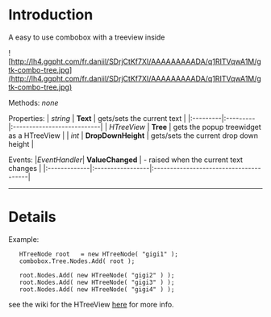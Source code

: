 # Introduction #

A easy to use combobox with a treeview inside


![http://lh4.ggpht.com/fr.daniil/SDrjCtKf7XI/AAAAAAAAADA/q1RITVqwA1M/gtk-combo-tree.jpg](http://lh4.ggpht.com/fr.daniil/SDrjCtKf7XI/AAAAAAAAADA/q1RITVqwA1M/gtk-combo-tree.jpg)


Methods:
_none_

Properties:
| _string_ | **Text** | gets/sets the current text |
|:---------|:---------|:---------------------------|
| _HTreeView_ | **Tree** | gets the popup treewidget as a HTreeView |
| _int_ | **DropDownHeight** | gets/sets the current drop down height |

Events:
|_EventHandler_| **ValueChanged** | - raised when the current text changes |
|:-------------|:-----------------|:---------------------------------------|


---




# Details #

Example:
```
   HTreeNode root   = new HTreeNode( "gigi1" );
   combobox.Tree.Nodes.Add( root );
			
   root.Nodes.Add( new HTreeNode( "gigi2" ) );
   root.Nodes.Add( new HTreeNode( "gigi3" ) );
   root.Nodes.Add( new HTreeNode( "gigi4" ) );

```
see the wiki for the HTreeView [here](http://code.google.com/p/holly-gtk-widgets/wiki/HTreeView) for more info.